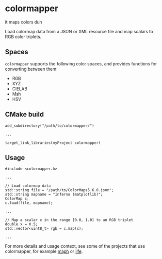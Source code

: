 # colormapper
it maps colors duh

Load colormap data from a JSON or XML resource file and map scalars to RGB color triplets.

## Spaces
`colormapper` supports the following color spaces, and provides functions for converting between them:
- RGB
- XYZ
- CIELAB
- Msh
- HSV

## CMake build

    add_subdirectory("/path/to/colormapper/")
    
    ...
    
    target_link_libraries(myProject colormapper)

## Usage

    #include <colormapper.h>
    
    ...
    
    // Load colormap data
    std::string file = "/path/to/ColorMaps5.6.0.json";
    std::string mapname = "Inferno (matplotlib)";
    ColorMap c;
    c.load(file, mapname);
    
    ...
    
    // Map a scalar x in the range [0.0, 1.0] to an RGB triplet
    double x = 0.5;
    std::vector<uint8_t> rgb = c.map(x);
    
    ...
    
For more details and usage context, see some of the projects that use colormapper, for example [maph](https://github.com/JeffIrwin/maph) or [life](https://github.com/JeffIrwin/life).
